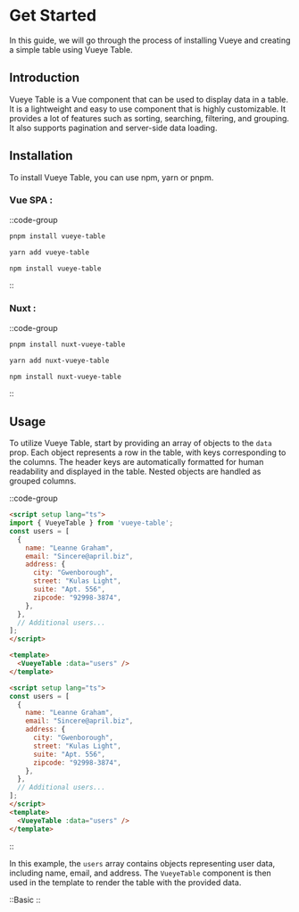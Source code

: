 # Get Started

In this guide, we will go through the process of installing Vueye and creating a simple table using Vueye Table.

## Introduction

Vueye Table is a Vue component that can be used to display data in a table. It is a lightweight and easy to use component that is highly customizable. It provides a lot of features such as sorting, searching, filtering, and grouping. It also supports pagination and server-side data loading.

## Installation

To install Vueye Table, you can use npm, yarn or pnpm.

### Vue SPA :

::code-group
```bash [pnpm] i-logos-pnpm
pnpm install vueye-table
```

```bash [yarn] i-logos-yarn
yarn add vueye-table
```

```bash [npm] i-logos-npm
npm install vueye-table
```
::

### Nuxt :

::code-group
```bash [pnpm] i-logos-pnpm
pnpm install nuxt-vueye-table
```

```bash [yarn] i-logos-yarn
yarn add nuxt-vueye-table
```

```bash [npm] i-logos-npm
npm install nuxt-vueye-table
```
::


## Usage

To utilize Vueye Table, start by providing an array of objects to the `data` prop. Each object represents a row in the table, with keys corresponding to the columns. The header keys are automatically formatted for human readability and displayed in the table. Nested objects are handled as grouped columns.

::code-group
```html [Vue] i-logos-vue
<script setup lang="ts">
import { VueyeTable } from 'vueye-table'; 
const users = [
  {
    name: "Leanne Graham",
    email: "Sincere@april.biz",
    address: {
      city: "Gwenborough",
      street: "Kulas Light",
      suite: "Apt. 556",
      zipcode: "92998-3874",
    },
  },
  // Additional users...
];
</script>

<template>
  <VueyeTable :data="users" />
</template>
```

```html [Nuxt] i-logos-nuxt-icon
<script setup lang="ts">
const users = [
  {
    name: "Leanne Graham",
    email: "Sincere@april.biz",
    address: {
      city: "Gwenborough",
      street: "Kulas Light",
      suite: "Apt. 556",
      zipcode: "92998-3874",
    },
  },
  // Additional users...
];
</script>
<template>
  <VueyeTable :data="users" />
</template>
```
::

In this example, the `users` array contains objects representing user data, including name, email, and address. The `VueyeTable` component is then used in the template to render the table with the provided data.

::Basic 
::



